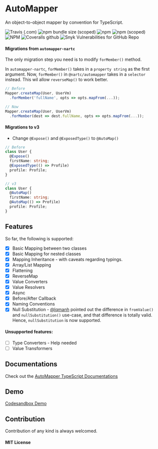 # AutoMapper

An object-to-object mapper by convention for TypeScript.

![Travis (.com)](https://img.shields.io/travis/com/nartc/mapper?label=travis&style=for-the-badge)
![npm bundle size (scoped)](https://img.shields.io/bundlephobia/minzip/@nartc/automapper?label=bundlephobia&style=for-the-badge)
![npm](https://img.shields.io/npm/dt/@nartc/automapper?label=total&style=for-the-badge)
![npm (scoped)](https://img.shields.io/npm/v/@nartc/automapper?style=for-the-badge)
![NPM](https://img.shields.io/npm/l/@nartc/automapper?style=for-the-badge)
![Coveralls github](https://img.shields.io/coveralls/github/nartc/mapper?style=for-the-badge)
![Snyk Vulnerabilities for GitHub Repo](https://img.shields.io/snyk/vulnerabilities/github/nartc/mapper?style=for-the-badge)

#### Migrations from `automapper-nartc`

The only migration step you need is to modify `forMember()` method.

In `automapper-nartc`, `forMember()` takes in a `property string` as the first argument. Now, `forMember()` in `@nartc/automapper` takes in a `selector` instead. This wil allow `reverseMap()` to work better.

```typescript
// Before
Mapper.createMap(User, UserVm)
  .forMember('fullName', opts => opts.mapFrom(...));

// Now
Mapper.createMap(User, UserVm)
  .forMember(dest => dest.fullName, opts => opts.mapFrom(...));
```

#### Migrations to v3

- Change `@Expose()` and `@ExposedType()` to `@AutoMap()`

```typescript
// Before
class User {
  @Expose()
  firstName: string;
  @ExposedType(() => Profile)
  profile: Profile;
}

// v3
class User {
  @AutoMap()
  firstName: string;
  @AutoMap(() => Profile)
  profile: Profile;
}
```

## Features

So far, the following is supported:

- [x] Basic Mapping between two classes
- [x] Basic Mapping for nested classes
- [x] Mapping Inheritance - with caveats regarding typings.
- [x] Array/List Mapping
- [x] Flattening
- [x] ReverseMap
- [x] Value Converters
- [x] Value Resolvers
- [x] Async
- [x] Before/After Callback
- [x] Naming Conventions
- [x] Null Substitution - [@lqmanh](https://github.com/lqmanh) pointed out the difference in `fromValue()` and `nullSubstitution()` use-case, and that difference is totally valid. Hence, `nullSubstitution` is now supported.

#### Unsupported features:

- [ ] Type Converters - Help needed
- [ ] Value Transformers

## Documentations

Check out the [AutoMapper TypeScript Documentations](https://automapper.netlify.com)

## Demo

[Codesandbox Demo](https://codesandbox.io/s/automapper-demo-ntc2d)

## Contribution

Contribution of any kind is always welcomed.

#### MIT License
